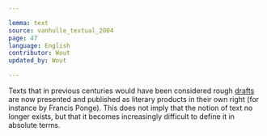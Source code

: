 ```yaml
---

lemma: text
source: vanhulle_textual_2004
page: 47
language: English
contributor: Wout
updated_by: Wout

---
```


Texts that in previous centuries would have been considered rough [drafts](draft.html) are now presented and published as literary products in their own right (for instance by Francis Ponge). This does not imply that the notion of text no longer exists, but that it becomes increasingly difficult to define it in absolute terms.
